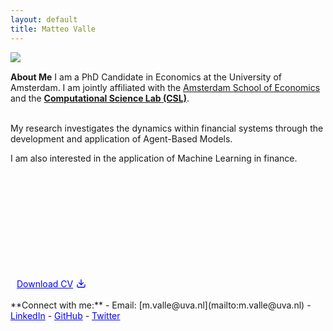```yaml
---
layout: default
title: Matteo Valle
---
```


<img src="{{ site.baseurl }}/assets/images/profile2.png" align="left" style="max-width: 30%; height: auto; margin-right: 15px;"/>

<br/>

**About Me**
I am a PhD Candidate in Economics at the University of Amsterdam.
I am jointly affiliated with the [Amsterdam School of Economics](https://ase.uva.nl/) and the [**Computational Science Lab (CSL)**](https://uva.computationalscience.nl/).

<br/>
My research investigates the dynamics within financial systems through the development and application of Agent-Based Models.
<br/>

I am also interested in the application of Machine Learning in finance.

<br/>
<br/>
<br/>
<br/>
<br/>
<br/>
<br/>
<br/>
<br/>
<br/>
<a href="{{ site.baseurl }}/assets/cv/Matteo_Valle_CV_may25.pdf" style="color:blue; display:inline-flex; align-items:center; margin-left:10px;"><span style="margin-right:5px;">Download CV</span><svg xmlns="http://www.w3.org/2000/svg" width="16" height="16" viewBox="0 0 24 24" fill="none" stroke="currentColor" stroke-width="2" stroke-linecap="round" stroke-linejoin="round"><path d="M21 15v4a2 2 0 0 1-2 2H5a2 2 0 0 1-2-2v-4"></path><polyline points="7 10 12 15 17 10"></polyline><line x1="12" y1="15" x2="12" y2="3"></line></svg></a>

<br/>
<br/>
**Connect with me:**
- <a> Email: [m.valle@uva.nl](mailto:m.valle@uva.nl)</a>
- <a href="https://www.linkedin.com/in/matteovallemv" style="color:blue;">LinkedIn</a>
- <a href="https://github.com/vallematteo" style="color:blue;">GitHub</a>
- <a href="https://x.com/mttvalle" style="color:blue;">Twitter</a>
